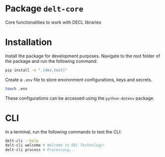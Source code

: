 # Package `delt-core`
Core functionalities to work with DECL libraries

# Installation

Install the package for development purposes.
Navigate to the root folder of the package and run the following command:

```bash
pip install -e ".[dev,test]"
```

Create a `.env` file to store environment configurations, keys and secrets.
```bash
touch .env
```
These configurations can be accessed using the `python-dotenv` package.


# CLI

In a terminal, run the following commands to test the CLI:

```bash
delt-cli --help
delt-cli welcome # Welcome to DEL Technology!
delt-cli process # Processing...
```